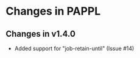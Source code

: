 Changes in PAPPL
================

Changes in v1.4.0
-----------------

- Added support for "job-retain-until" (Issue #14)
